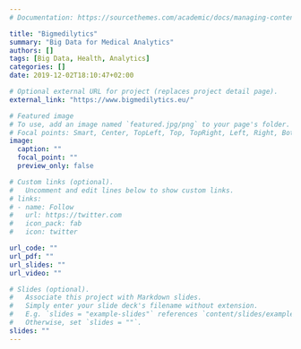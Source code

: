 ```yaml
---
# Documentation: https://sourcethemes.com/academic/docs/managing-content/

title: "Bigmedilytics"
summary: "Big Data for Medical Analytics"
authors: []
tags: [Big Data, Health, Analytics]
categories: []
date: 2019-12-02T18:10:47+02:00

# Optional external URL for project (replaces project detail page).
external_link: "https://www.bigmedilytics.eu/"

# Featured image
# To use, add an image named `featured.jpg/png` to your page's folder.
# Focal points: Smart, Center, TopLeft, Top, TopRight, Left, Right, BottomLeft, Bottom, BottomRight.
image:
  caption: ""
  focal_point: ""
  preview_only: false

# Custom links (optional).
#   Uncomment and edit lines below to show custom links.
# links:
# - name: Follow
#   url: https://twitter.com
#   icon_pack: fab
#   icon: twitter

url_code: ""
url_pdf: ""
url_slides: ""
url_video: ""

# Slides (optional).
#   Associate this project with Markdown slides.
#   Simply enter your slide deck's filename without extension.
#   E.g. `slides = "example-slides"` references `content/slides/example-slides.md`.
#   Otherwise, set `slides = ""`.
slides: ""
---
```

